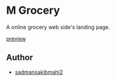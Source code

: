 
# M Grocery 

A online grocery web side's  landing page.


 [preview](https://sadmansakibmahi2.github.io/M-grocery/)

## Author

- [sadmansakibmahi2](http://github.com/sadmansakibmahi2)


